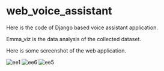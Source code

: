 # web_voice_assistant
Here is the code of Django based voice assistant application.

Emma_viz is the data analysis of the collected dataset.

Here is some screenshot of the web application.

![ee1](https://github.com/wzionx/web_voice_assistant/assets/122453770/cbba3825-7ae0-4950-a560-6468329e592c)
![ee6](https://github.com/wzionx/web_voice_assistant/assets/122453770/70fcd3fa-51c4-458d-9998-17e627aa0a46)
![ee5](https://github.com/wzionx/web_voice_assistant/assets/122453770/77aaf21b-7a46-4962-ade9-cbe0e8cc8e63)
